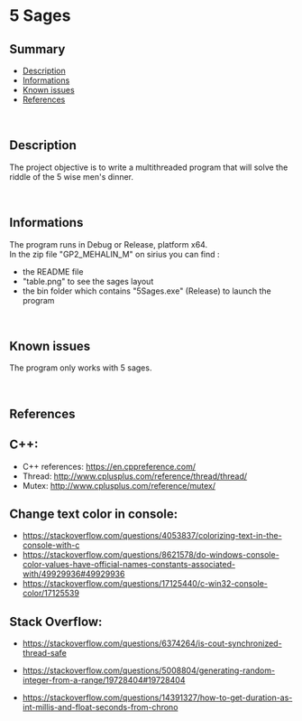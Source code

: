 # **5 Sages**

## **Summary**

- [Description](##Description)
- [Informations](##Informations)
- [Known issues](##Known%20issues)
- [References](##References)

<br>

## **Description**

The project objective is to write a multithreaded program that will solve the riddle of the 5 wise men's dinner.

<br>

## **Informations**

The program runs in Debug or Release, platform x64.  
In the zip file "GP2_MEHALIN_M" on sirius you can find :
- the README file
- "table.png" to see the sages layout
- the bin folder which contains "5Sages.exe" (Release) to launch the program

<br>

## **Known issues**

The program only works with 5 sages.

<br>

## **References**

C++:
---
- C++ references: https://en.cppreference.com/
- Thread: http://www.cplusplus.com/reference/thread/thread/
- Mutex: http://www.cplusplus.com/reference/mutex/

Change text color in console:
---
- https://stackoverflow.com/questions/4053837/colorizing-text-in-the-console-with-c
- https://stackoverflow.com/questions/8621578/do-windows-console-color-values-have-official-names-constants-associated-with/49929936#49929936
- https://stackoverflow.com/questions/17125440/c-win32-console-color/17125539

Stack Overflow:
---
- https://stackoverflow.com/questions/6374264/is-cout-synchronized-thread-safe

- https://stackoverflow.com/questions/5008804/generating-random-integer-from-a-range/19728404#19728404

- https://stackoverflow.com/questions/14391327/how-to-get-duration-as-int-millis-and-float-seconds-from-chrono
